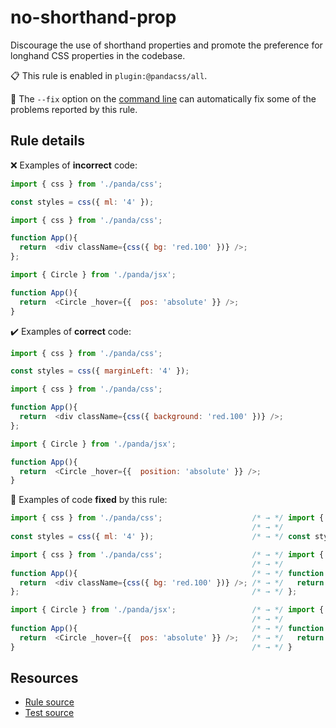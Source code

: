 [//]: # (This file is generated by eslint-docgen. Do not edit it directly.)

# no-shorthand-prop

Discourage the use of shorthand properties and promote the preference for longhand CSS properties in the codebase.

📋 This rule is enabled in `plugin:@pandacss/all`.

🔧 The `--fix` option on the [command line](https://eslint.org/docs/user-guide/command-line-interface#fixing-problems) can automatically fix some of the problems reported by this rule.

## Rule details

❌ Examples of **incorrect** code:
```js
import { css } from './panda/css';

const styles = css({ ml: '4' });

import { css } from './panda/css';

function App(){
  return  <div className={css({ bg: 'red.100' })} />;
};

import { Circle } from './panda/jsx';

function App(){
  return  <Circle _hover={{  pos: 'absolute' }} />;
}
```

✔️ Examples of **correct** code:
```js
import { css } from './panda/css';

const styles = css({ marginLeft: '4' });

import { css } from './panda/css';

function App(){
  return  <div className={css({ background: 'red.100' })} />;
};

import { Circle } from './panda/jsx';

function App(){
  return  <Circle _hover={{  position: 'absolute' }} />;
}
```

🔧 Examples of code **fixed** by this rule:
```js
import { css } from './panda/css';                    /* → */ import { css } from './panda/css';
                                                      /* → */
const styles = css({ ml: '4' });                      /* → */ const styles = css({ marginLeft: '4' });

import { css } from './panda/css';                    /* → */ import { css } from './panda/css';
                                                      /* → */
function App(){                                       /* → */ function App(){
  return  <div className={css({ bg: 'red.100' })} />; /* → */   return  <div className={css({ background: 'red.100' })} />;
};                                                    /* → */ };

import { Circle } from './panda/jsx';                 /* → */ import { Circle } from './panda/jsx';
                                                      /* → */
function App(){                                       /* → */ function App(){
  return  <Circle _hover={{  pos: 'absolute' }} />;   /* → */   return  <Circle _hover={{  position: 'absolute' }} />;
}                                                     /* → */ }
```

## Resources

* [Rule source](/plugin/src/rules/no-shorthand-prop.ts)
* [Test source](/tests/no-shorthand-prop.test.ts)
